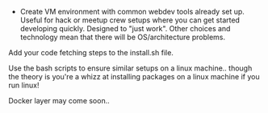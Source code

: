 + Create VM environment with common webdev tools already set up. 
Useful for hack or meetup crew setups where you can get started developing quickly.
Designed to "just work". Other choices and technology mean that there will be OS/architecture problems.

Add your code fetching steps to the install.sh file.

Use the bash scripts to ensure similar setups on a linux machine.. though the theory is you're a whizz at installing packages on a linux machine if you run linux!

Docker layer may come soon..
